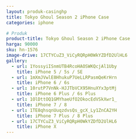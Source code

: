 ```yaml
---
layout: produk-casinghp
title: Tokyo Ghoul Season 2 iPhone Case
categories: iphone

# Produk
product-title: Tokyo Ghoul Season 2 iPhone Case
harga: 90000
sku: hn-1576
image-drive: 17CTYCuZ3_ViCyRQRpH0WkYZDfD2UlHL6
gallery:
  - url: 1YossyiISnmUTB4RcoHAOSWKQcjAl1Uby
    title: iPhone 5 / 5s / SE
  - url: 1mXmJVwlE8HhukuP7UeLLRPasmQeKrHrn
    title: iPhone 6 / 6s
  - url: 10rutP7VnNk-HJJTbVCX95HnuXYx3ptMj
    title: iPhone 6 Plus / 6s Plus
  - url: 1OlDttOQ1GMYhaeUfO2OkocEdVSkXwr1_
    title: iPhone 7 / 8
  - url: 1TE8qhsqnUuqzdvsQs_gcX_Ly1ZnCA2YH
    title: iPhone 7 Plus / 8 Plus
  - url: 17CTYCuZ3_ViCyRQRpH0WkYZDfD2UlHL6
    title: iPhone X
---
```

